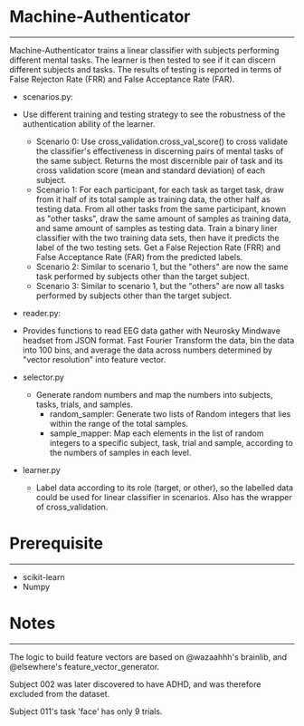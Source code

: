 # Machine-Authenticator
---
Machine-Authenticator trains a linear classifier with subjects performing different mental tasks. The learner is then tested to see if it can discern different subjects and tasks. The results of testing is reported in terms of False Rejecton Rate (FRR) and False Acceptance Rate (FAR).

- scenarios.py:
 - Use different training and testing strategy to see the robustness of the authentication ability of the learner.
   - Scenario 0: Use cross_validation.cross_val_score() to cross validate the classifier's effectiveness in discerning pairs of mental tasks of the same subject. Returns the most discernible pair of task and its cross validation score (mean and standard deviation) of each subject.
   - Scenario 1: For each participant, for each task as target task, draw from it half of its total sample as training data, the other half as testing data. From all other tasks from the same participant, known as "other tasks", draw the same amount of samples as training data, and same amount of samples as testing data. Train a binary liner classifier with the two training data sets, then have it predicts the label of the two testing sets. Get a False Rejection Rate (FRR) and False Acceptance Rate (FAR) from the predicted labels.
   - Scenario 2: Similar to scenario 1, but the "others" are now the same task performed by subjects other than the target  subject.
   - Scenario 3: Similar to scenario 1, but the "others" are now all tasks performed by subjects other than the target subject.

- reader.py:
 - Provides functions to read EEG data gather with Neurosky Mindwave headset from JSON format. Fast Fourier Transform the data, bin the data into 100 bins, and average the data across numbers determined by "vector resolution" into feature vector.

- selector.py
  - Generate random numbers and map the numbers into subjects, tasks, trials, and samples.
    - random_sampler: Generate two lists of Random integers that lies within the range of the total samples.
    - sample_mapper: Map each elements in the list of random integers to a specific subject, task, trial and sample, according to the numbers of samples in each level.

- learner.py
  - Label data according to its role (target, or other), so the labelled data could be used for linear classifier in scenarios. Also has the wrapper of cross_validation.

# Prerequisite
---
- scikit-learn
- Numpy

# Notes
---
The logic to build feature vectors are based on @wazaahhh's brainlib, and @elsewhere's feature_vector_generator.

Subject 002 was later discovered to have ADHD, and was therefore excluded from the dataset.

Subject 011's task 'face' has only 9 trials.
